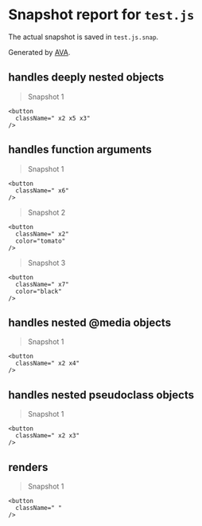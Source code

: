 # Snapshot report for `test.js`

The actual snapshot is saved in `test.js.snap`.

Generated by [AVA](https://ava.li).

## handles deeply nested objects

> Snapshot 1

    <button
      className=" x2 x5 x3"
    />

## handles function arguments

> Snapshot 1

    <button
      className=" x6"
    />

> Snapshot 2

    <button
      className=" x2"
      color="tomato"
    />

> Snapshot 3

    <button
      className=" x7"
      color="black"
    />

## handles nested @media objects

> Snapshot 1

    <button
      className=" x2 x4"
    />

## handles nested pseudoclass objects

> Snapshot 1

    <button
      className=" x2 x3"
    />

## renders

> Snapshot 1

    <button
      className=" "
    />
